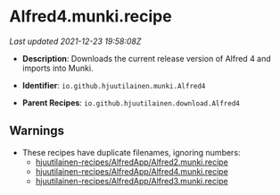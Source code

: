 # Alfred4.munki.recipe

_Last updated 2021-12-23 19:58:08Z_

- **Description**: Downloads the current release version of Alfred 4 and imports into Munki.

- **Identifier**: `io.github.hjuutilainen.munki.Alfred4`

- **Parent Recipes**: `io.github.hjuutilainen.download.Alfred4`

## Warnings

- These recipes have duplicate filenames, ignoring numbers:
    - [hjuutilainen-recipes/AlfredApp/Alfred2.munki.recipe](/autopkg-dupe-tracker/hjuutilainen-recipes/AlfredApp/Alfred2.munki.recipe)
    - [hjuutilainen-recipes/AlfredApp/Alfred4.munki.recipe](/autopkg-dupe-tracker/hjuutilainen-recipes/AlfredApp/Alfred4.munki.recipe)
    - [hjuutilainen-recipes/AlfredApp/Alfred3.munki.recipe](/autopkg-dupe-tracker/hjuutilainen-recipes/AlfredApp/Alfred3.munki.recipe)